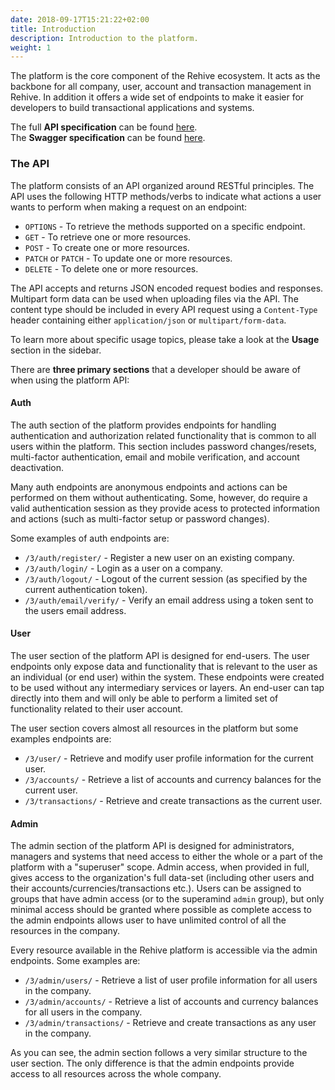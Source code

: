 ```yaml
---
date: 2018-09-17T15:21:22+02:00
title: Introduction
description: Introduction to the platform.
weight: 1
---
```


The platform is the core component of the Rehive ecosystem. It acts as the backbone for all company, user, account and transaction management in Rehive. In addition it offers a wide set of endpoints to make it easier for developers to build transactional applications and systems.

<aside class="notice">
	The full <strong>API specification</strong> can be found <a href="https://api.rehive.com/redoc/" target="_blank">here</a>.
</aside>

<aside class="notice">
	The <strong>Swagger specification</strong> can be found <a href="https://api.rehive.com/swagger/" target="_blank">here</a>.
</aside>

### The API

The platform consists of an API organized around RESTful principles. The API uses the following HTTP methods/verbs to indicate what actions a user wants to perform when making a request on an endpoint: 

* `OPTIONS` - To retrieve the methods supported on a specific endpoint.
* `GET` - To retrieve one or more resources.
* `POST` - To create one or more resources.
* `PATCH` or `PATCH` - To update one or more resources.
* `DELETE` - To delete one or more resources.

The API accepts and returns JSON encoded request bodies and responses. Multipart form data can be used when uploading files via the API. The content type should be included in every API request using a `Content-Type` header containing either `application/json` or `multipart/form-data`.

To learn more about specific usage topics, please take a look at the **Usage** section in the sidebar.

There are **three primary sections** that a developer should be aware of when using the platform API:

#### Auth

The auth section of the platform provides endpoints for handling authentication and authorization related functionality that is common to all users within the platform. This section includes password changes/resets, multi-factor authentication, email and mobile verification, and account deactivation.

Many auth endpoints are anonymous endpoints and actions can be performed on them without authenticating. Some, however, do require a valid authentication session as they provide acess to protected information and actions (such as multi-factor setup or password changes).

Some examples of auth endpoints are:

* `/3/auth/register/` - Register a new user on an existing company.
* `/3/auth/login/` - Login as a user on a company.
* `/3/auth/logout/` - Logout of the current session (as specified by the current authentication token).
* `/3/auth/email/verify/` - Verify an email address using a token sent to the users email address.

#### User

The user section of the platform API is designed for end-users. The user endpoints only expose data and functionality that is relevant to the user as an individual (or end user) within the system. These endpoints were created to be used without any intermediary services or layers. An end-user can tap directly into them and will only be able to perform a limited set of functionality related to their user account.

The user section covers almost all resources in the platform but some examples endpoints are:

* `/3/user/` - Retrieve and modify user profile information for the current user.
* `/3/accounts/` - Retrieve a list of accounts and currency balances for the current user.
* `/3/transactions/` - Retrieve and create transactions as the current user.

#### Admin

The admin section of the platform API is designed for administrators, managers and systems that need access to either the whole or a part of the platform with a "superuser" scope. Admin access, when provided in full, gives access to the organization's full data-set (including other users and their accounts/currencies/transactions etc.). Users can be assigned to groups that have admin access (or to the superamind `admin` group), but only minimal access should be granted where possible as complete access to the admin endpoints allows user to have unlimited control of all the resources in the company.

Every resource available in the Rehive platform is accessible via the admin endpoints. Some examples are:

* `/3/admin/users/` - Retrieve a list of user profile information for all users in the company.
* `/3/admin/accounts/` - Retrieve a list of accounts and currency balances for all users in the company.
* `/3/admin/transactions/` - Retrieve and create transactions as any user in the company.

As you can see, the admin section follows a very similar structure to the user section. The only difference is that the admin endpoints provide access to all resources across the whole company.
